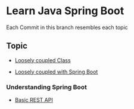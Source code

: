 # Learn Java Spring Boot

Each Commit in this branch resembles each topic

## Topic
- [Loosely coupled Class](https://github.com/nk-reichenbach-fall/learn-spring-boot/commit/c91fe5a58450e6e3adb87e9cb597f19ca6c3e66f)

- [Loosely coupled with Spring Boot](https://github.com/nk-reichenbach-fall/learn-spring-boot/commit/c6321222374d976ded6be72d7a35897c7d6370de)

### Understanding Spring Boot
- [Basic REST API](https://github.com/nk-reichenbach-fall/learn-spring-boot/commit/a77abd428c25ecf4cea97ee2a3d10f0c2da031a3)